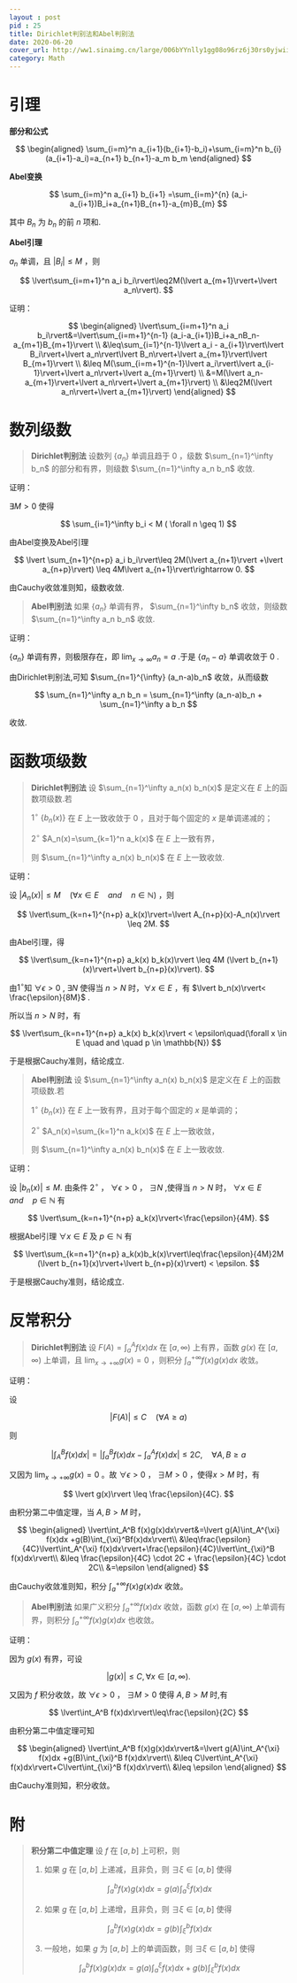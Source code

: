 ```yaml
---
layout : post
pid : 25
title: Dirichlet判别法和Abel判别法
date: 2020-06-20 
cover_url: http://ww1.sinaimg.cn/large/006bYYnlly1gg08o96rz6j30rs0yjwii.jpg
category: Math
---
```


# 引理

**部分和公式**

$$
\begin{aligned}
\sum_{i=m}^n a_{i+1}(b_{i+1}-b_i)+\sum_{i=m}^n b_{i}(a_{i+1}-a_i)=a_{n+1} b_{n+1}-a_m b_m
\end{aligned}
$$

**Abel变换**

$$
\sum_{i=m}^n a_{i+1} b_{i+1} =\sum_{i=m}^{n} (a_i-a_{i+1})B_i+a_{n+1}B_{n+1}-a_{m}B_{m}
$$

其中 $B_n$ 为 $b_n$ 的前 $n$ 项和.

**Abel引理**

$a_n$ 单调，且 $\lvert B_i\rvert\leq M$ ，则

$$
\lvert\sum_{i=m+1}^n a_i b_i\rvert\leq2M(\lvert a_{m+1}\rvert+\lvert a_n\rvert).
$$

证明：

$$
\begin{aligned}
\lvert\sum_{i=m+1}^n a_i b_i\rvert&=\lvert\sum_{i=m+1}^{n-1} (a_i-a_{i+1})B_i+a_nB_n-a_{m+1}B_{m+1}\rvert \\
&\leq\sum_{i=1}^{n-1}\lvert a_i - a_{i+1}\rvert\lvert B_i\rvert+\lvert a_n\rvert\lvert B_n\rvert+\lvert a_{m+1}\rvert\lvert B_{m+1}\rvert \\
&\leq M(\sum_{i=m+1}^{n-1}\lvert a_i\rvert\lvert a_{i-1}\rvert+\lvert a_n\rvert+\lvert a_{m+1}\rvert) \\
&=M(\lvert a_n-a_{m+1}\rvert+\lvert a_n\rvert+\lvert a_{m+1}\rvert) \\
&\leq2M(\lvert a_n\rvert+\lvert a_{m+1}\rvert)
\end{aligned}
$$

# 数列级数

> **Dirichlet判别法** 设数列 $\{a_n\}$ 单调且趋于 $0$ ，级数 $\sum_{n=1}^\infty b_n$ 的部分和有界，则级数 $\sum_{n=1}^\infty a_n b_n$ 收敛.

证明：

$\exists M>0$ 使得

$$
\sum_{i=1}^\infty b_i < M ( \forall n \geq 1)
$$

由Abel变换及Abel引理

$$
\lvert \sum_{n+1}^{n+p} a_i b_i\rvert\leq 2M(\lvert a_{n+1}\rvert +\lvert a_{n+p}\rvert) \leq 4M\lvert a_{n+1}\rvert\rightarrow 0.
$$

由Cauchy收敛准则知，级数收敛.

> **Abel判别法** 如果  $\{a_n\}$  单调有界， $\sum_{n=1}^\infty b_n$ 收敛，则级数 $\sum_{n=1}^\infty a_n b_n$ 收敛.

证明：

 $\{a_n\}$  单调有界，则极限存在，即 $\lim_{x\to \infty} a_n =a$ .于是 $\{a_n-a\}$ 单调收敛于 $0$ .

由Dirichlet判别法,可知 $\sum_{n=1}^{\infty} (a_n-a)b_n$ 收敛，从而级数

$$
\sum_{n=1}^\infty a_n b_n = \sum_{n=1}^\infty (a_n-a)b_n + \sum_{n=1}^\infty a b_n
$$

收敛.

# 函数项级数

> **Dirichlet判别法** 设 $\sum_{n=1}^\infty a_n(x) b_n(x)$ 是定义在 $E$ 上的函数项级数.若
> 
> $1^\circ$ $\{b_n(x)\}$ 在 $E$ 上一致收敛于 $0$ ，且对于每个固定的 $x$ 是单调递减的；
> 
> $2^\circ$  $A_n(x)=\sum_{k=1}^n a_k(x)$ 在 $E$ 上一致有界，
> 
> 则 $\sum_{n=1}^\infty a_n(x) b_n(x)$ 在 $E$ 上一致收敛.

证明：

设 $\lvert A_n(x)\rvert\leq M \quad (\forall x\in E\quad and\quad n\in\mathbb{N})$ ，则

$$
\lvert\sum_{k=n+1}^{n+p} a_k(x)\rvert=\lvert A_{n+p}(x)-A_n(x)\rvert \leq 2M.
$$

由Abel引理，得 

$$
\lvert\sum_{k=n+1}^{n+p} a_k(x) b_k(x)\rvert \leq 4M (\lvert b_{n+1}(x)\rvert+\lvert b_{n+p}(x)\rvert).
$$

由$1^\circ$知 $\forall  \epsilon > 0$  ,  $\exists N$ 使得当 $n>N$ 时，$\forall x \in E$ ，有 $\lvert b_n(x)\rvert< \frac{\epsilon}{8M}$ .

所以当 $n>N$ 时，有

$$
\lvert\sum_{k=n+1}^{n+p} a_k(x) b_k(x)\rvert < \epsilon\quad(\forall x \in E \quad and \quad p \in \mathbb{N})
$$

于是根据Cauchy准则，结论成立.


> **Abel判别法** 设 $\sum_{n=1}^\infty a_n(x) b_n(x)$ 是定义在 $E$ 上的函数项级数.若
>
> $1^\circ$ $\{b_n(x)\}$ 在 $E$ 上一致有界，且对于每个固定的 $x$ 是单调的；
>
> $2^\circ$ $A_n(x)=\sum_{k=1}^n a_k(x)$ 在 $E$ 上一致收敛，
>
> 则 $\sum_{n=1}^\infty a_n(x) b_n(x)$ 在 $E$ 上一致收敛.

证明：

设 $\lvert b_n(x)\rvert\leq M.$ 由条件 $2^\circ$ ， $\forall\epsilon > 0$ ， $\exists N$ ,使得当 $n>N$ 时， $\forall x\in E\quad and \quad p\in\mathbb{N}$ 有

$$
\lvert\sum_{k=n+1}^{n+p} a_k(x)\rvert<\frac{\epsilon}{4M}.
$$

根据Abel引理 $\forall x \in E$ 及 $p \in \mathbb{N}$ 有

$$
\lvert\sum_{k=n+1}^{n+p} a_k(x)b_k(x)\rvert\leq\frac{\epsilon}{4M}2M (\lvert b_{n+1}(x)\rvert+\lvert b_{n+p}(x)\rvert) < \epsilon.
$$

于是根据Cauchy准则，结论成立.

# 反常积分

> **Dirichlet判别法** 设 $F(A)=\int_a^A f(x)dx$ 在 $[a,\infty)$ 上有界，函数 $g(x)$ 在 $[a,\infty)$ 上单调，且 $\lim_{x \to + \infty} g(x) =0$ ，则积分 $\int_a^{+ \infty} f(x)g(x)dx$ 收敛。

证明：

设

$$
\lvert F(A)\rvert\leq C\quad(\forall A \geq a)
$$

则

$$
\lvert\int_A^B f(x)dx\rvert=\lvert\int_a^B f(x)dx-\int_a^A f(x)dx\rvert\leq 2C ,\quad\forall A,B \geq a
$$

又因为 $\lim_{x \to + \infty} g(x) =0$ 。故 $\forall \epsilon >0$ ， $\exists M>0$ ，使得$x>M$ 时，有 

$$
\lvert g(x)\rvert \leq \frac{\epsilon}{4C}.
$$

由积分第二中值定理，当 $A,B>M$ 时， 

$$
\begin{aligned}
\lvert\int_A^B f(x)g(x)dx\rvert&=\lvert g(A)\int_A^{\xi} f(x)dx +g(B)\int_{\xi}^Bf(x)dx\rvert\\
&\leq\frac{\epsilon}{4C}\lvert\int_A^{\xi} f(x)dx\rvert+\frac{\epsilon}{4C}\lvert\int_{\xi}^B f(x)dx\rvert\\
&\leq \frac{\epsilon}{4C} \cdot 2C + \frac{\epsilon}{4C} \cdot 2C\\
&=\epsilon
\end{aligned}
$$

由Cauchy收敛准则知，积分 $\int_a^{+ \infty} f(x)g(x)dx$ 收敛。



> **Abel判别法** 如果广义积分 $\int_a^{+ \infty} f(x)dx$ 收敛，函数 $g(x)$ 在 $[a,\infty)$ 上单调有界，则积分 $\int_a^{+ \infty} f(x)g(x)dx$ 也收敛。

证明：

因为 $g(x)$ 有界，可设 

$$
\lvert g(x)\rvert\leq C , \forall x \in [a,\infty).
$$

又因为 $f$ 积分收敛，故 $\forall \epsilon >0$ ， $\exists M >0$ 使得 $A,B>M$ 时,有

$$
\lvert\int_A^B f(x)dx\rvert\leq\frac{\epsilon}{2C}
$$

由积分第二中值定理可知

$$
\begin{aligned}
\lvert\int_A^B f(x)g(x)dx\rvert&=\lvert g(A)\int_A^{\xi} f(x)dx +g(B)\int_{\xi}^B f(x)dx\rvert\\
&\leq C\lvert\int_A^{\xi} f(x)dx\rvert+C\lvert\int_{\xi}^B f(x)dx\rvert\\
&\leq \epsilon
\end{aligned}
$$

由Cauchy准则知，积分收敛。

# 附

> **积分第二中值定理** 设 $f$  在 $[a,b]$ 上可积，则
> 1. 如果 $g$ 在 $[a,b]$ 上递减，且非负，则 $\exists\xi\in[a,b]$ 使得
> 
>$$
>\int_a^b f(x)g(x)dx=g(a)\int_a^\xi f(x)dx
>$$
>
>2. 如果 $g$ 在 $[a,b]$ 上递增，且非负，则 $\exists\xi\in[a,b]$ 使得
> 
>$$
>\int_a^b f(x)g(x)dx=g(b)\int_\xi^b f(x)dx
>$$
>
>3. 一般地，如果 $g$ 为  $[a,b]$ 上的单调函数，则 $\exists\xi\in[a,b]$ 使得
>
>$$
>\int_a^b f(x)g(x)dx=g(a)\int_a^\xi f(x)dx+g(b)\int_\xi^b f(x)dx
>$$
>

